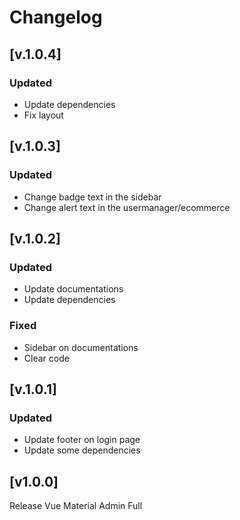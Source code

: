 # Changelog

## [v.1.0.4]

### Updated
- Update dependencies
- Fix layout

## [v.1.0.3]

### Updated
- Change badge text in the sidebar
- Change alert text in the usermanager/ecommerce

## [v.1.0.2]

### Updated
- Update documentations
- Update dependencies

### Fixed
- Sidebar on documentations
- Clear code
 
## [v.1.0.1]

### Updated
- Update footer on login page
- Update some dependencies

## [v1.0.0]
Release Vue Material Admin Full
